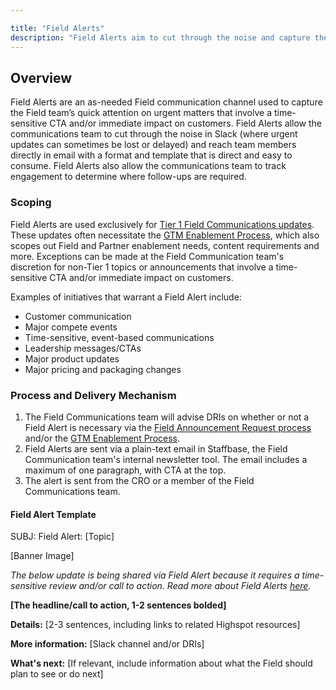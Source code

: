 ```yaml
---

title: "Field Alerts"
description: "Field Alerts aim to cut through the noise and capture the Field team’s quick attention on urgent matters that involve a time-sensitive CTA and/or immediate impact on customers."
---
```








## Overview

Field Alerts are an as-needed Field communication channel used to capture the Field team’s quick attention on urgent matters that involve a time-sensitive CTA and/or immediate impact on customers. Field Alerts allow the communications team to cut through the noise in Slack (where urgent updates can sometimes be lost or delayed) and reach team members directly in email with a format and template that is direct and easy to consume. Field Alerts also allow the communications team to track engagement to determine where follow-ups are required.

### Scoping

Field Alerts are used exclusively for [Tier 1 Field Communications updates](/handbook/sales/field-communications/#tier-1-update). These updates often necessitate the [GTM Enablement Process](/handbook/sales/field-operations/field-enablement/#gtm-enablement-process), which also scopes out Field and Partner enablement needs, content requirements and more. Exceptions can be made at the Field Communication team's discretion for non-Tier 1 topics or announcements that involve a time-sensitive CTA and/or immediate impact on customers.

Examples of initiatives that warrant a Field Alert include:
- Customer communication
- Major compete events
- Time-sensitive, event-based communications
- Leadership messages/CTAs
- Major product updates
- Major pricing and packaging changes

### Process and Delivery Mechanism

1. The Field Communications team will advise DRIs on whether or not a Field Alert is necessary via the [Field Announcement Request process](/handbook/sales/field-communications/#requesting-field-announcements) and/or the [GTM Enablement Process](/handbook/sales/field-operations/field-enablement/#gtm-enablement-process).
1. Field Alerts are sent via a plain-text email in Staffbase, the Field Communication team's internal newsletter tool. The email includes a maximum of one paragraph, with CTA at the top.
1. The alert is sent from the CRO or a member of the Field Communications team.

#### Field Alert Template

SUBJ: Field Alert: [Topic]

[Banner Image]

*The below update is being shared via Field Alert because it requires a time-sensitive review and/or call to action. Read more about Field Alerts [here](/handbook/sales/field-communications/field-alerts/).*

**[The headline/call to action, 1-2 sentences bolded]**

**Details:** [2-3 sentences, including links to related Highspot resources]

**More information:** [Slack channel and/or DRIs]

**What's next:** [If relevant, include information about what the Field should plan to see or do next]

